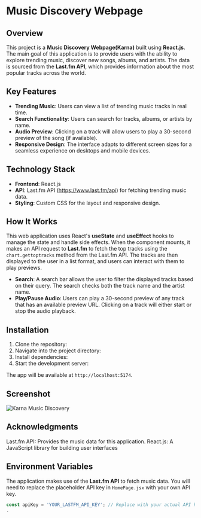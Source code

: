# Music Discovery Webpage

## Overview

This project is a **Music Discovery Webpage(Karna)** built using **React.js**. The main goal of this application is to provide users with the ability to explore trending music, discover new songs, albums, and artists. The data is sourced from the **Last.fm API**, which provides information about the most popular tracks across the world.

## Key Features

- **Trending Music**: Users can view a list of trending music tracks in real time.
- **Search Functionality**: Users can search for tracks, albums, or artists by name.
- **Audio Preview**: Clicking on a track will allow users to play a 30-second preview of the song (if available).
- **Responsive Design**: The interface adapts to different screen sizes for a seamless experience on desktops and mobile devices.

## Technology Stack

- **Frontend**: React.js
- **API**: Last.fm API (https://www.last.fm/api) for fetching trending music data.
- **Styling**: Custom CSS for the layout and responsive design.

## How It Works

This web application uses React's **useState** and **useEffect** hooks to manage the state and handle side effects. When the component mounts, it makes an API request to **Last.fm** to fetch the top tracks using the `chart.gettoptracks` method from the Last.fm API. The tracks are then displayed to the user in a list format, and users can interact with them to play previews.

- **Search**: A search bar allows the user to filter the displayed tracks based on their query. The search checks both the track name and the artist name.
- **Play/Pause Audio**: Users can play a 30-second preview of any track that has an available preview URL. Clicking on a track will either start or stop the audio playback.

## Installation

1. Clone the repository:
2. Navigate into the project directory:
3. Install dependencies:
4. Start the development server:

The app will be available at `http://localhost:5174`.
## Screenshot
![Karna Music Discovery](https://github.com/user-attachments/assets/c73a81b4-3b73-48a7-ad57-ea4fb38d8a4e)


## Acknowledgments
Last.fm API: Provides the music data for this application.
React.js: A JavaScript library for building user interfaces

## Environment Variables

The application makes use of the **Last.fm API** to fetch music data. You will need to replace the placeholder API key in `HomePage.jsx` with your own API key.

```javascript
const apiKey = 'YOUR_LASTFM_API_KEY'; // Replace with your actual API key
.
